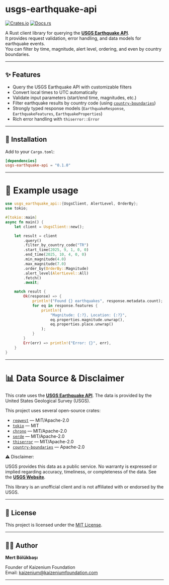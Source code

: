 # usgs-earthquake-api

[![Crates.io](https://img.shields.io/crates/v/usgs-earthquake-api.svg)](https://crates.io/crates/usgs-earthquake-api)
[![Docs.rs](https://docs.rs/usgs-earthquake-api/badge.svg)](https://docs.rs/usgs-earthquake-api)

A Rust client library for querying the **[USGS Earthquake API](https://earthquake.usgs.gov/fdsnws/event/1/)**.  
It provides request validation, error handling, and data models for earthquake events.  
You can filter by time, magnitude, alert level, ordering, and even by country boundaries.

---

## ✨ Features

- Query the USGS Earthquake API with customizable filters
- Convert local times to UTC automatically
- Validate input parameters (start/end time, magnitudes, etc.)
- Filter earthquake results by country code (using [`country-boundaries`](https://crates.io/crates/country-boundaries))
- Strongly typed response models (`EarthquakeResponse`, `EarthquakeFeatures`, `EarthquakeProperties`)
- Rich error handling with `thiserror::Error`

---

## 🚀 Installation

Add to your `Cargo.toml`:

```toml
[dependencies]
usgs-earthquake-api = "0.1.0"
```

---

# 🔧 Example usage

```rust
use usgs_earthquake_api::{UsgsClient, AlertLevel, OrderBy};
use tokio;

#[tokio::main]
async fn main() {
	let client = UsgsClient::new();

	let result = client
		.query()
		.filter_by_country_code("TR")
		.start_time(2025, 9, 1, 0, 0)
		.end_time(2025, 10, 4, 0, 0)
		.min_magnitude(4.0)
		.max_magnitude(7.0)
		.order_by(OrderBy::Magnitude)
		.alert_level(AlertLevel::All)
		.fetch()
		.await;

	match result {
		Ok(response) => {
			println!("Found {} earthquakes", response.metadata.count);
			for eq in response.features {
				println!(
					"Magnitude: {:?}, Location: {:?}",
					eq.properties.magnitude.unwrap(),
					eq.properties.place.unwrap()
				);
			}
		}
		Err(err) => println!("Error: {}", err),
	}
}
```

---

# 📊 Data Source & Disclaimer

This crate uses the **[USGS Earthquake API](https://earthquake.usgs.gov/fdsnws/event/1/)**.
The data is provided by the United States Geological Survey (USGS).

This project uses several open-source crates:
- [`reqwest`](https://github.com/seanmonstar/reqwest) — MIT/Apache-2.0
- [`tokio`](https://github.com/tokio-rs/tokio) — MIT
- [`chrono`](https://github.com/chronotope/chrono) — MIT/Apache-2.0
- [`serde`](https://github.com/serde-rs/serde) — MIT/Apache-2.0
- [`thiserror`](https://github.com/dtolnay/thiserror) — MIT/Apache-2.0
- [`country-boundaries`](https://github.com/westnordost/country-boundaries-rust/) — Apache-2.0



⚠️ Disclaimer:

USGS provides this data as a public service. No warranty is expressed or implied regarding
accuracy, timeliness, or completeness of the data. See the **[USGS Website](https://www.usgs.gov/)**.

This library is an unofficial client and is not affiliated with or endorsed by the USGS.

---

## 📜 License

This project is licensed under the [MIT License](LICENSE).

---

## 👨‍💻 Author

**Mert Bölükbaşı**

Founder of Kaizenium Foundation  
Email: kaizenium@kaizeniumfoundation.com

---
